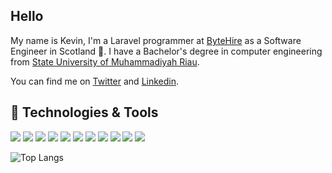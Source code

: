 ## Hello
My name is Kevin, I'm a Laravel programmer at <a href="https://bytehire.io/" target="_blank">ByteHire</a> as a Software Engineer in Scotland 🏴󠁧󠁢󠁳󠁣󠁴󠁿. I have a Bachelor's degree in computer engineering from [State University of Muhammadiyah Riau][UMRI].

You can find me on [Twitter][twitter] and [Linkedin][linkedin].

## 🔧 Technologies & Tools
![](https://img.shields.io/badge/OS-Mac-informational?style=flat&logo=apple&color=663399)
![](https://img.shields.io/badge/Editor-PHPStorm-informational?style=flat&logo=jetbrains&color=663399)
![](https://img.shields.io/badge/Code-PHP-informational?style=flat&logo=php&color=663399)
![](https://img.shields.io/badge/Code-JavaScript-informational?style=flat&logo=javascript&color=663399)
![](https://img.shields.io/badge/Code-TypeScript-informational?style=flat&logo=typescript&color=663399)
![](https://img.shields.io/badge/Tools-Laravel-informational?style=flat&logo=laravel&color=663399)
![](https://img.shields.io/badge/Tools-ExpressJS-informational?style=flat&logo=express&color=663399)
![](https://img.shields.io/badge/Tools-mySQL-informational?style=flat&logo=mysql&color=663399)
![](https://img.shields.io/badge/Tools-Kafka-informational?style=flat&logo=apache-kafka&color=663399)
![](https://img.shields.io/badge/Shell-Bash-informational?style=flat&logo=gnu-bash&color=663399)
![](https://img.shields.io/badge/Shell-Fish-informational?style=flat&logo=fishshell&color=663399)

![Top Langs](https://github-readme-stats.vercel.app/api/top-langs/?username=kevariable&layout=compact)

[twitter]: https://twitter.com/kevariable
[linkedin]: https://linkedin.com/in/kevariable
[twitter_icon]: http://i.imgur.com/wWzX9uB.png (twitter icon)
[linkedin_icon]: https://raw.githubusercontent.com/kevariable/kevariable/master/linkedin.png (linkedin icon)
[UMRI]: https://umri.ac.id/#googtrans(id|en)
